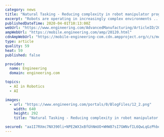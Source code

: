 ```yaml
---
category: news
title: "Natural Tasking - Reducing complexity in robot manipulator programming"
excerpt: "Robots are operating in increasingly complex environments ... This approach allows the addition of machine learning techniques to train at a level of abstraction with reduced complexity and solution space dimension. Artificial intelligence methods can exploit the abstraction of motor control in the same way the human brain’s higher level ..."
publishedDateTime: 2020-04-01T10:13:00Z
webUrl: "https://www.engineering.com/AdvancedManufacturing/ArticleID/20120/Natural-Tasking--Reducing-complexity-in-robot-manipulator-programming.aspx"
ampWebUrl: "https://mobile.engineering.com/amp/20120.html"
cdnAmpWebUrl: "https://mobile-engineering-com.cdn.ampproject.org/c/s/mobile.engineering.com/amp/20120.html"
type: article
quality: 59
heat: 59
published: false

provider:
  name: Engineering
  domain: engineering.com

topics:
  - AI in Robotics
  - AI

images:
  - url: "https://www.engineering.com/portals/0/BlogFiles/12_2.png"
    width: 640
    height: 292
    title: "Natural Tasking - Reducing complexity in robot manipulator programming"

secured: "aa1I7RXmc7NX390li+NPE2WX3xBfGhNmUO+WHW87sI7GWNvfIL6QwLqGzPhboMlGqG8UyOwv0zDR7lDHlHf0VfvBq35F/AuSTgLElNbavdCDqHeGgOB2McpVGu5bBONXhUl8E5eIPyzK9maTbWKqRQgM9HCwKcdiDukLWMZMEV/TUVqKx7rTlhkA9PmB3Bssj9LEhFQcNptYZmYfe8y+3I04Z24AJGQLoaoCqBWcfJmPHKCjuKCf34S9RCY8TF0Ds73HV8AA6KrG9gdabhD6BkFSJv12x3qCRfYDOYBHuiR4tbacbsjJkCuFClySK9iMK8H/6VkcmdHL7GYDSYFr+SPkgmcrRzrMeprKPsHcX/9JvclHSQEECnnM4Bzr8m6SndWauP+W4ElAZ7+26KNTPZ4XrGGZWipmrd3loqhEdLhuSKLAmJ43CzvkMApJG+8QLS5rEP8TSgul7qgfAIUsHX6wXhpuM8mv4huy9ZmT0v4=;3vg6ZKmWMoN7Ofy5hon5AQ=="
---
```


